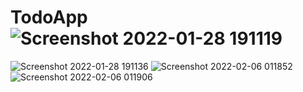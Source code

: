 # TodoApp![Screenshot 2022-01-28 191119](https://user-images.githubusercontent.com/65732747/152656722-38936710-1c92-4c0d-9eb0-fff387098577.png)
![Screenshot 2022-01-28 191136](https://user-images.githubusercontent.com/65732747/152656726-ea4c6538-5e68-4120-b477-042923cdc21f.png)
![Screenshot 2022-02-06 011852](https://user-images.githubusercontent.com/65732747/152656730-363a76ad-5e99-4eac-9b18-d44d343340c4.png)
![Screenshot 2022-02-06 011906](https://user-images.githubusercontent.com/65732747/152656732-aab69879-a6c7-40bf-8970-20860330a8f0.png)
